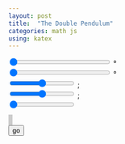 ```yaml
---
layout: post
title:  "The Double Pendulum"
categories: math js
using: katex
---
```


<div>
  <span class="equation" data-expr="\theta_0:"></span> 
  <input type="range" id="theta0Range" min="0" max="360" value="0" style="width:200px" step="10"/>
  <span id="theta0Value"></span>&deg;
</div>
<div>
  <span class="equation" data-expr="\phi_0:"></span> 
  <input type="range" id="phi0Range" min="0" max="360" value="0" style="width:200px" step="10"/>
  <span id="phi0Value"></span>&deg;
</div>
<div>
  <span class="equation" data-expr="m_1:"></span>
  <input type="range" id="mRange" min="0.2" max="0.8" value="0.5" step="0.1"/>
  <span id="mValue"></span>; <span class="equation" data-expr="m_1+m_2=0"></span>
</div>
<div>
  <span class="equation" data-expr="l_1:"></span>
  <input type="range" id="lRange" min="0.2" max="0.8" value="0.5" step="0.1"/>
  <span id="lValue"></span>; <span class="equation" data-expr="l_1+l_2=0"></span>
</div>
<div>
  <span class="equation" data-expr="t_1:"></span>
  <input type="range" id="tRange" min="10" max="60" value="10" step="5"/>
  <span id="tValue"></span>
</div>

<canvas id="a" width="320" height="320" style="border-style: solid; border-color: #ccc; border-width: 4px"></canvas>
<br/>
<button id="go">go</button>


<script src="/public/js/sicm.bundle.min.js"></script>
<script>
var A = new s.DoublePendulumAnimation({
  theta0RangeId: 'theta0Range',
  theta0ValueId: 'theta0Value',
  phi0RangeId: 'phi0Range',
  phi0ValueId: 'phi0Value',
  tRangeId: 'tRange',
  tValueId: 'tValue',
  animId: 'a',
  goButtonId: 'go'
})

</script>
